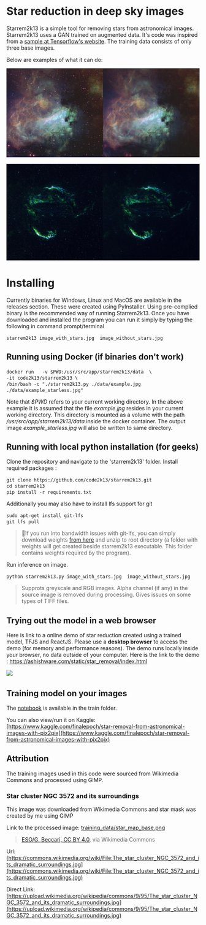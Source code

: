 # Star reduction in deep sky images

Starrem2k13 is a simple tool for removing stars from astronomical images. Starrem2k13 uses a GAN trained on augmented data. It's code was inspired from a [sample at Tensorflow's website](https://www.tensorflow.org/tutorials/generative/pix2pix). The training data consists of only three base images.

Below are examples of what it can do:

![images/example2.png](images/example2.jpg)

![images/example.png](images/example.jpg)


# Installing
Currently binaries for Windows, Linux and MacOS are available in the releases section. These were created using PyInstaller. Using pre-complied binary is the recommended way of running Starrem2k13. Once you have downloaded and installed the program you can run it simply by typing the following in command prompt/terminal

```shell
starrem2k13 image_with_stars.jpg  image_without_stars.jpg
```

## Running using Docker (if binaries don't work)

```
docker run   -v $PWD:/usr/src/app/starrem2k13/data  \
-it code2k13/starrem2k13 \
/bin/bash -c "./starrem2k13.py ./data/example.jpg  ./data/example_starless.jpg"
```
Note that *$PWD* refers to your current working directory. In the above example it is assumed that the file *example.jpg* resides in your current working directory. This directory is mounted as a volume with the path */usr/src/app/starrem2k13/data* inside the docker container. The output image *example_starless.jpg* will also be written to same directory.


## Running with local python installation (for geeks)
Clone the repository and navigate to the 'starrem2k13' folder. Install required packages :

```shell
git clone https://github.com/code2k13/starrem2k13.git
cd starrem2k13
pip install -r requirements.txt
```

Additionally you may also have to install lfs support for git
```shell
sudo apt-get install git-lfs
git lfs pull
```
> 📍If you run into bandwidth issues with git-lfs, you can simply download weights [from here]( https://github.com/code2k13/starrem2k13/releases/download/v1.0_weights/weights.zip) and unzip to root directory (a folder with weights will
> get created beside starrem2k13 executable. This folder contains weights required by the program).

Run inference on image. 
```shell
python starrem2k13.py image_with_stars.jpg  image_without_stars.jpg
```

> Supprots greyscale and RGB images. Alpha channel (if any) in the source image is removed during processing. Gives issues on some types of TIFF files.


## Trying out the model in a web browser
Here is link to a online demo of star reduction created using a trained model, TFJS and ReactJS. Please use a **desktop browser** to access the demo (for memory and performance reasons). The demo runs locally inside your browser, no data outside of your computer. Here is the link to the demo : https://ashishware.com/static/star_removal/index.html

![](https://ashishware.com/images/star_removal_demo1.jpg)

## Training model on your images

The [notebook](train/star-removal-from-astronomical-images-with-pix2pix.ipynb) is available in the train folder.

You can also view/run it on Kaggle:
[https://www.kaggle.com/finalepoch/star-removal-from-astronomical-images-with-pix2pix](https://www.kaggle.com/finalepoch/star-removal-from-astronomical-images-with-pix2pix)


## Attribution

The training images used in this code were sourced from Wikimedia Commons and processed using GIMP.


### Star cluster NGC 3572 and its surroundings
This image was downloaded from Wikimedia Commons and star mask was created by me using GIMP

Link to the processed image: [training_data/star_map_base.png](training_data/star_map_base.png)

> [ESO/G. Beccari, CC BY 4.0](https://creativecommons.org/licenses/by/4.0), via Wikimedia Commons

Url: [https://commons.wikimedia.org/wiki/File:The_star_cluster_NGC_3572_and_its_dramatic_surroundings.jpg](https://commons.wikimedia.org/wiki/File:The_star_cluster_NGC_3572_and_its_dramatic_surroundings.jpg) 

Direct Link: [https://upload.wikimedia.org/wikipedia/commons/9/95/The_star_cluster_NGC_3572_and_its_dramatic_surroundings.jpg](https://upload.wikimedia.org/wikipedia/commons/9/95/The_star_cluster_NGC_3572_and_its_dramatic_surroundings.jpg)



